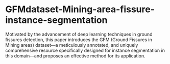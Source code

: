 # GFMdataset-Mining-area-fissure-instance-segmentation
Motivated by the advancement of deep learning techniques in ground fissures detection, this paper introduces the GFM (Ground Fissures in Mining areas) dataset—a meticulously annotated, and uniquely comprehensive resource specifically designed for instance segmentation in this domain—and proposes an effective method for its application.
